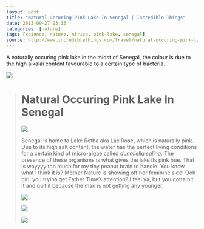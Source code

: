 ```yaml
---
layout: post
title: "Natural Occuring Pink Lake In Senegal | Incredible Things"
date: 2013-09-27 23:13
categories: [nature]
tags: [science, nature, Africa, pink-lake, senegal]
source: http://www.incrediblethings.com/travel/natural-occuring-pink-lake-in-senegal/
---
```

A naturally occuring pink lake in the midst of Senegal, the colour is
due to the high alkalai content favourable to a certain type of
bacteria.

![](/images/natural-pink-lake.jpg) 

> Natural Occuring Pink Lake In Senegal
> =====================================
> 
> ![](/images/pink-lake.jpg)
> 
> Senegal is home to Lake Retba aka Lac Rose, which is naturally pink. Due
> to its high salt content, the water has the perfect living conditions
> for a certain kind of micro-algae called *dunaliella salina*. The
> presence of these organisms is what gives the lake its pink hue. That is
> wayyyy too much for my tiny peanut brain to handle. You know what I
> think it is? Mother Nature is showing off her feminine side! Ooh girl,
> you tryina get Father Time’s attention? I feel ya, but you gotta hit it
> and quit it because the man is not getting any younger.
> 
> ![](/images/pink-lake-2.jpg)
> 
> ![](/images/pink-lake-3.jpg)
> 
> ![](/images/pink-lake-4.jpg)

